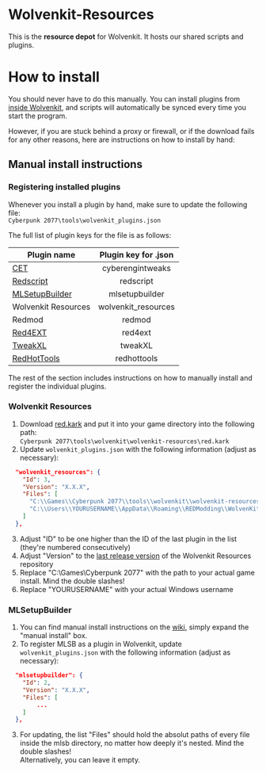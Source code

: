 # Wolvenkit-Resources
This is the **resource depot** for Wolvenkit. It hosts our shared scripts and plugins.

# How to install
You should never have to do this manually. You can install plugins from [inside Wolvenkit](https://wiki.redmodding.org/wolvenkit/wolvenkit-app/home/home-plugins), and scripts will automatically be synced every time you start the program.

However, if you are stuck behind a proxy or firewall, or if the download fails for any other reasons, here are instructions on how to install by hand:

## Manual install instructions

### Registering installed plugins
Whenever you install a plugin by hand, make sure to update the following file:  
`Cyberpunk 2077\tools\wolvenkit_plugins.json`  

The full list of plugin keys for the file is as follows:

| Plugin name                                                                                                         | Plugin key for .json |
|---------------------------------------------------------------------------------------------------------------------|:--------------------:|
| [CET](https://www.nexusmods.com/cyberpunk2077/mods/107)                                                             |   cyberengintweaks   |
| [Redscript](https://www.nexusmods.com/cyberpunk2077/mods/1511)                                                      |      redscript       |
| [MLSetupBuilder](https://github.com/Neurolinked/MlsetupBuilder/releases/)                                           |    mlsetupbuilder    |
| Wolvenkit Resources                                                                                                 | wolvenkit_resources  |
| Redmod                                                                                                              |        redmod        |
| [Red4EXT](https://www.nexusmods.com/cyberpunk2077/mods/2380)                                                        |       red4ext        |
| [TweakXL](https://www.nexusmods.com/cyberpunk2077/mods/4197)                                                        |       tweakXL        |
| [RedHotTools](https://wiki.redmodding.org/cyberpunk-2077-modding/for-mod-creators-theory/modding-tools/redhottools) |     redhottools      |

The rest of the section includes instructions on how to manually install and register the individual plugins.

### Wolvenkit Resources

1. Download [red.kark](https://github.com/WolvenKit/Wolvenkit-Resources/blob/main/red.kark) and put it into your game directory into the following path:   
`Cyberpunk 2077\tools\wolvenkit\wolvenkit-resources\red.kark`
2. Update `wolvenkit_plugins.json` with the following information (adjust as necessary):
```json
  "wolvenkit_resources": {
    "Id": 3,
    "Version": "X.X.X",
    "Files": [
      "C:\\Games\\Cyberpunk 2077\\tools\\wolvenkit\\wolvenkit-resources\\red.kark",
      "C:\\Users\\YOURUSERNAME\\AppData\\Roaming\\REDModding\\WolvenKit\\red.db"
    ]
  },
```
3. Adjust "ID" to be one higher than the ID of the last plugin in the list (they're numbered consecutively)
4. Adjust "Version" to the [last release version](https://github.com/WolvenKit/Wolvenkit-Resources/releases/) of the Wolvenkit Resources repository
5. Replace "C:\\Games\\Cyberpunk 2077" with the path to your actual game install. Mind the double slashes!
6. Replace "YOURUSERNAME" with your actual Windows username

### MLSetupBuilder
1. You can find manual install instructions on the [wiki](https://wiki.redmodding.org/cyberpunk-2077-modding/for-mod-creators-theory/modding-tools/mlsetup-builder#installation), simply expand the "manual install" box.
2. To register MLSB as a plugin in Wolvenkit, update `wolvenkit_plugins.json` with the following information (adjust as necessary):
```json
  "mlsetupbuilder": {
    "Id": 2,
    "Version": "X.X.X",
    "Files": [
        ...
    ]
  },
```
3. For updating, the list "Files" should hold the absolut paths of every file inside the mlsb directory, no matter how deeply it's nested. Mind the double slashes!  
Alternatively, you can leave it empty.


